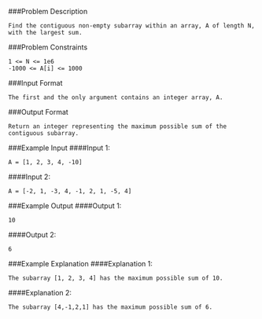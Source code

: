 ###Problem Description
```
Find the contiguous non-empty subarray within an array, A of length N, with the largest sum.
```


###Problem Constraints
```
1 <= N <= 1e6
-1000 <= A[i] <= 1000
```


###Input Format
```
The first and the only argument contains an integer array, A.
```



###Output Format
```
Return an integer representing the maximum possible sum of the contiguous subarray.
```



###Example Input
####Input 1:

```
A = [1, 2, 3, 4, -10]
```
####Input 2:

```
A = [-2, 1, -3, 4, -1, 2, 1, -5, 4]
```


###Example Output
####Output 1:

```
10
```
####Output 2:

```
6
```


###Example Explanation
####Explanation 1:

```
The subarray [1, 2, 3, 4] has the maximum possible sum of 10.
```
####Explanation 2:

```
The subarray [4,-1,2,1] has the maximum possible sum of 6.
``` 
